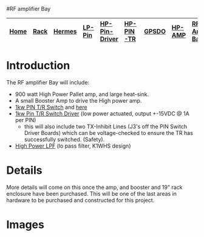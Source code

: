 #RF amplifier Bay

|[Home](https://code.google.com/p/cdar/wiki/Home)|[Rack](https://code.google.com/p/cdar/wiki/RackMountSystem)|[Hermes](https://code.google.com/p/cdar/wiki/HermesSetup)|[LP-Pin](https://code.google.com/p/cdar/wiki/LowPowerPinSwitchTTL)|[HP-Pin-Driver](https://code.google.com/p/cdar/wiki/PIN_SWITCH_DRIVER)|[HP-PIN-TR](https://code.google.com/p/cdar/wiki/50Mhz_1kw_Lumped_Element_PIN_SWITCH)|[GPSDO](https://code.google.com/p/cdar/wiki/GPSDO)|[HP-AMP](https://code.google.com/p/cdar/wiki/FastHighPower50MhzAmp)|[RF-Amp-Bay](https://code.google.com/p/cdar/wiki/RFAmpBay)|[Power-Bay](https://code.google.com/p/cdar/wiki/PowerBay)|[SDR-Bay](https://code.google.com/p/cdar/wiki/SDRBay)|[External](https://code.google.com/p/cdar/wiki/EnternalLinks)|
|:-----------------------------------------------|:----------------------------------------------------------|:--------------------------------------------------------|:-----------------------------------------------------------------|:---------------------------------------------------------------------|:-----------------------------------------------------------------------------------|:-------------------------------------------------|:------------------------------------------------------------------|:---------------------------------------------------------|:--------------------------------------------------------|:----------------------------------------------------|:------------------------------------------------------------|

# Introduction #

The RF amplifier Bay will include:

  * 900 watt High Power Pallet amp, and large heat-sink.
  * A small Booster Amp to drive the High power amp.
  * [1kw PIN T/R Switch](https://code.google.com/p/cdar/wiki/50Mhz_1kw_Lumped_Element_PIN_SWITCH) and [here](https://code.google.com/p/cdar/wiki/50Mhz_1kw_Lumped_Element_PIN_SWITCH_NW0W_BUILD)
  * [1kw Pin T/R Switch Driver](https://code.google.com/p/cdar/wiki/PIN_SWITCH_DRIVER) (low power actuated, output +-15VDC @ 1A per PIN)
    * this will also include two TX-Inhibit Lines (J3's off the PIN Switch Driver Boards) which can be voltage-checked to ensure the TR has successfully switched.  (Safety).
  * [High Power LPF](https://code.google.com/p/cdar/wiki/50Mhz_1kw_Low_Pass_Filter_K1WHS) (lo pass filter, K1WHS design)


# Details #

More details will come on this once the amp, and booster and 19" rack enclosure have been purchased.  This will be one of the last areas in hardware to be purchased and constructed for this project.

# Images #